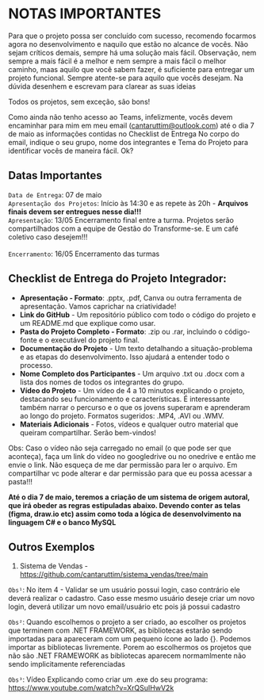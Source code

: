 # NOTAS IMPORTANTES
Para que o projeto possa ser concluído com sucesso, recomendo focarmos agora no desenvolvimento e naquilo que estão no alcance de vocês. 
Não sejam críticos demais, sempre há uma solução mais fácil. Observação, nem sempre a mais fácil é a melhor e nem sempre a mais fácil o melhor caminho, maas 
aquilo que você sabem fazer, é suficiente para entregar um projeto funcional. Sempre atente-se para aquilo que vocês desejam. Na dúvida desenhem e escrevam para clarear as suas ideias

Todos os projetos, sem exceção, são bons!

Como ainda não tenho acesso ao Teams, infelizmente, vocês devem encaminhar para mim em meu email (cantaruttim@outlook.com) até o dia 7 de maio as informações contidas no Checklist de Entrega
No corpo do email, indique o seu grupo, nome dos integrantes e Tema do Projeto para identificar vocês de maneira fácil. Ok?


## Datas Importantes
`Data de Entrega`: 07 de maio <br />
`Apresentação dos Projetos`: Início às 14:30 e as repete às 20h
                              - <strong>Arquivos finais devem ser entregues nesse dia!!!</strong> <br />
`Apresentação`: 13/05  Encerramento final entre a turma. Projetos serão compartilhados com a equipe de Gestão do Transforme-se. E um café coletivo caso desejem!!! <br />      
`Encerramento`: 16/05  Encerramento das turmas <br />

## Checklist de Entrega do Projeto Integrador:
- <strong>Apresentação - Formato</strong>: .pptx, .pdf, Canva ou outra ferramenta de apresentação. Vamos caprichar na criatividade! <br />
- <strong>Link do GitHub</strong> - Um repositório público com todo o código do projeto e um README.md que explique como usar. <br />
- <strong>Pasta do Projeto Completo - Formato</strong>: .zip ou .rar, incluindo o código-fonte e o executável do projeto final. <br />
- <strong>Documentação do Projeto</strong> - Um texto detalhando a situação-problema e as etapas do desenvolvimento. Isso ajudará a entender todo o processo. <br />
- <strong>Nome Completo dos Participantes</strong> - Um arquivo .txt ou .docx com a lista dos nomes de todos os integrantes do grupo. <br />
- <strong>Vídeo do Projeto</strong> - Um vídeo de 4 a 10 minutos explicando o projeto, destacando seu funcionamento e características. É interessante também narrar o percurso e o que os jovens superaram e aprenderam ao longo do projeto. Formatos sugeridos: .MP4, .AVI ou .WMV. <br />
- <strong>Materiais Adicionais</strong> - Fotos, vídeos e qualquer outro material que queiram compartilhar. Serão bem-vindos! <br />

Obs: Caso o vídeo não seja carregado no email (o que pode ser que aconteça), faça um link do vídeo no googledrive ou no onedrive e então me envie o link. Não esqueça de me dar permissão para ler o arquivo. Em compartilhar vc pode alterar e dar permissão para que eu possa acessar a pasta!!!

<strong>Até o dia 7 de maio, teremos a criação de um sistema de origem autoral, que irá obeder as regras estipuladas 
abaixo. Devendo conter as telas (figma, draw.io etc) assim como toda a lógica de desenvolvimento na linguagem
C# e o banco MySQL</strong>

## Outros Exemplos
1. Sistema de Vendas - https://github.com/cantaruttim/sistema_vendas/tree/main <br />


`Obs¹`: No item 4 - Validar se um usuário possui login, caso contrário ele deverá realizar o cadastro. 
Caso esse mesmo usuário deseje criar um novo login, deverá utilizar um novo email/usuário etc pois 
já possui cadastro

`Obs²`: Quando escolhemos o projeto a ser criado, ao escolher os projetos que terminem com .NET FRAMEWORK, as bibliotecas estarão sendo importadas para apareceram com um pequeno ícone ao lado {}. Podemos importar as bibliotecas livremente. Porem ao escolhermos os projetos que não são .NET FRAMEWORK as bibliotecas aparecem normamlmente não sendo implicitamente referenciadas

`Obs³`: Vídeo Explicando como criar um .exe do seu programa: https://www.youtube.com/watch?v=XrQSuIHwV2k
